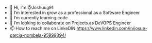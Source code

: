 - 👋 Hi, I’m @Joshuug91
- 👀 I’m interested in grow as a professional as a Software Engineer
- 🌱 I’m currently learning code 
- 💞️ I’m looking to collaborate on Projects as DeVOPS Engineer
- 📫 How to reach me on LinkeDIN https://www.linkedin.com/in/josue-garcia-nombela-95999394/

<!---
Joshuug91/Joshuug91 is a ✨ special ✨ repository because its `README.md` (this file) appears on your GitHub profile.
You can click the Preview link to take a look at your changes.
--->
